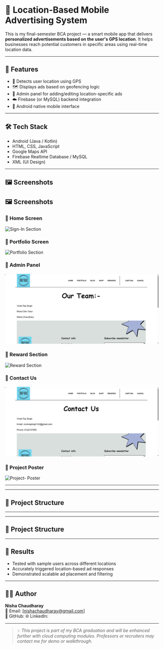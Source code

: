 # 📍 Location-Based Mobile Advertising System

This is my final-semester BCA project — a smart mobile app that delivers **personalized advertisements based on the user's GPS location**. It helps businesses reach potential customers in specific areas using real-time location data.

---

## 🚀 Features

- 📡 Detects user location using GPS
- 🗺️ Displays ads based on geofencing logic
- 🔐 Admin panel for adding/editing location-specific ads
- ☁️ Firebase (or MySQL) backend integration
- 📱 Android native mobile interface

---

## 🛠 Tech Stack

- Android (Java / Kotlin)
- HTML, CSS, JavaScript
- Google Maps API
- Firebase Realtime Database / MySQL
- XML (UI Design)


---

## 🖼 Screenshots

## 🖼 Screenshots

### 📱 Home Screen
![Sign-In Section](screenshots/home.png)

### 📱 Portfolio Screen
![Portfolio Section](screenshots/ad-display.png)

### 📱 Admin Panel
![Admin Panel](https://github.com/Nisha0502/Location-Based-Mobile-Advertising-System/blob/main/Admin%20Panel.png?raw=true)


### 📱 Reward Section
![Reward Section](screenshots/home.png)

### 📱 Contact Us
![Contact Us](https://github.com/Nisha0502/Location-Based-Mobile-Advertising-System/blob/main/Contact%20Us.png?raw=true)

### 📱 Project Poster
![Project- Poster](screenshots/admin-panel.png)


---


---

## 📁 Project Structure


---


---

## 📁 Project Structure


---

## 📄 Results

- Tested with sample users across different locations
- Accurately triggered location-based ad responses
- Demonstrated scalable ad placement and filtering

---

## 🙋‍♀️ Author

**Nisha Chaudharay**  
📧 Email: [nishachaudharay@gmail.com]  
🔗 GitHub: 
🌐 LinkedIn: 

---

> 💡 _This project is part of my BCA graduation and will be enhanced further with cloud computing modules. Professors or recruiters may contact me for demo or walkthrough._




